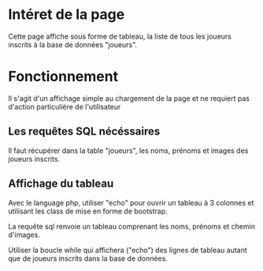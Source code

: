 # Intéret de la page
Cette page affiche sous forme de tableau, la liste de tous les joueurs inscrits à la base de données "joueurs".

# Fonctionnement
Il s'agit d'un affichage simple au chargement de la page et ne requiert pas d'action particulière de l'utilisateur

## Les requêtes SQL nécéssaires
Il faut récupérer dans la table "joueurs", les noms, prénoms et images des joueurs inscrits.

## Affichage du tableau
Avec le language php, utiliser "echo" pour ouvrir un tableau à 3 colonnes et utilisant les class de mise en forme de bootstrap.

La requête sql renvoie un tableau comprenant les noms, prénoms et chemin d'images.

Utiliser la boucle while qui affichera ("echo") des lignes de tableau autant que de joueurs inscrits dans la base de données.
